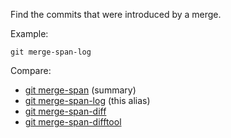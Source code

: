 Find the commits that were introduced by a merge.

Example:

```shell
git merge-span-log
```

Compare:

* [git merge-span](../git-merge-span) (summary)
* [git merge-span-log](../git-merge-span-log) (this alias)
* [git merge-span-diff](../git-merge-span-diff)
* [git merge-span-difftool](../git-merge-span-difftool)
